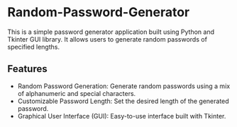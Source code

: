 # Random-Password-Generator
This is a simple password generator application built using Python and Tkinter GUI library. It allows users to generate random passwords of specified lengths.

## Features
- Random Password Generation: Generate random passwords using a mix of alphanumeric and special characters.
- Customizable Password Length: Set the desired length of the generated password.
- Graphical User Interface (GUI): Easy-to-use interface built with Tkinter.
